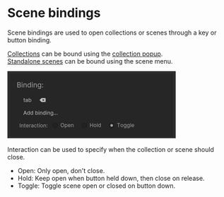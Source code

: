# Scene bindings

Scene bindings are used to open collections or scenes through a key or button binding.

[Collections](Scene%20collections.md) can be bound using the [collection popup](Scene%20manager%20window.md#collection-popup).\
[Standalone scenes](Standalone%20scenes.md) can be bound using the scene menu.

![](../image/scene-bindings.png)

Interaction can be used to specify when the collection or scene should close.
* Open: Only open, don't close.
* Hold: Keep open when button held down, then close on release.
* Toggle: Toggle scene open or closed on button down.

